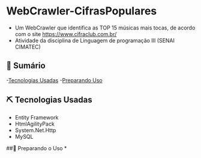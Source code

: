 # WebCrawler-CifrasPopulares
- Um WebCrawler que identifica as TOP 15 músicas mais tocas, de acordo com o site https://www.cifraclub.com.br/
- Atividade da disciplina de Linguagem de programação III (SENAI CIMATEC)

## 📝 Sumário
-[Tecnologias Usadas](#tecnologias-usadas)
-[Preparando Uso](#preparando)


## ⛏️ Tecnologias Usadas <a name = "tecnologias-usadas"></a>
* Entity Framework
* HtmlAgilityPack
* System.Net.Http
* MySQL

##🏁 Preparando o Uso
* 
